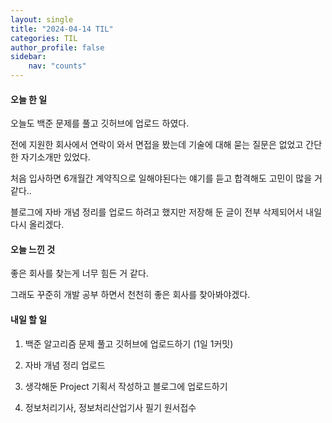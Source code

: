 ```yaml
---
layout: single
title: "2024-04-14 TIL"
categories: TIL
author_profile: false
sidebar:
    nav: "counts"
---
```


#### 오늘 한 일

오늘도 백준 문제를 풀고 깃허브에 업로드 하였다.

전에 지원한 회사에서 연락이 와서 면접을 봤는데 기술에 대해 묻는 질문은 없었고 간단한 자기소개만 있었다.

처음 입사하면 6개월간 계약직으로 일해야된다는 얘기를 듣고 합격해도 고민이 많을 거 같다..

블로그에 자바 개념 정리를 업로드 하려고 했지만 저장해 둔 글이 전부 삭제되어서 내일 다시 올리겠다.

#### 오늘 느낀 것

좋은 회사를 찾는게 너무 힘든 거 같다.

그래도 꾸준히 개발 공부 하면서 천천히 좋은 회사를 찾아봐야겠다.

#### 내일 할 일

1. 백준 알고리즘 문제 풀고 깃허브에 업로드하기 (1일 1커밋)

2. 자바 개념 정리 업로드

3. 생각해둔 Project 기획서 작성하고 블로그에 업로드하기

4. 정보처리기사, 정보처리산업기사 필기 원서접수
